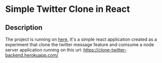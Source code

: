 # Simple Twitter Clone in React

## Description
The project is running on [here](http://clone-twitter.cunhapatrick.com/), It's a simple react application created as a experiment that clone the twitter message feature and comsume a node server application running on this url: https://clone-twitter-backend.herokuapp.com/
